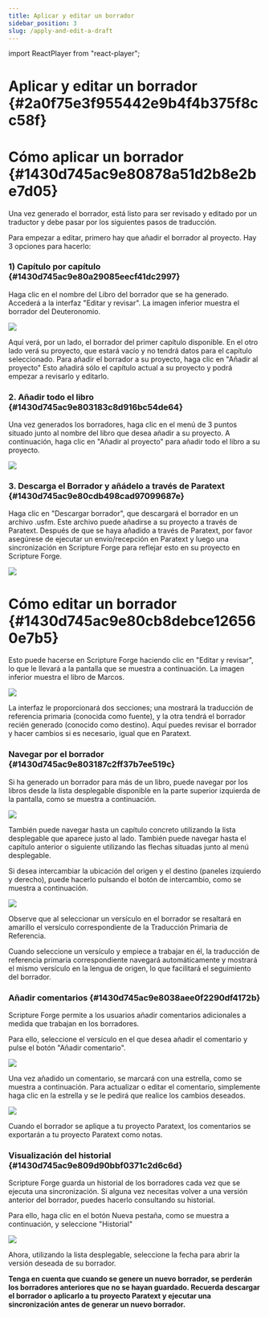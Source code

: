 ```yaml
---
title: Aplicar y editar un borrador
sidebar_position: 3
slug: /apply-and-edit-a-draft
---
```


import ReactPlayer from "react-player";

# Aplicar y editar un borrador {#2a0f75e3f955442e9b4f4b375f8cc58f}

<div class="player-wrapper"><ReactPlayer controls url="https://youtu.be/S4yvGDlcZ9o" /></div>

# Cómo aplicar un borrador {#1430d745ac9e80878a51d2b8e2be7d05}

Una vez generado el borrador, está listo para ser revisado y editado por un traductor y debe pasar por los siguientes pasos de traducción.

Para empezar a editar, primero hay que añadir el borrador al proyecto. Hay 3 opciones para hacerlo:

### **1) Capítulo por capítulo** {#1430d745ac9e80a29085eecf41dc2997}

Haga clic en el nombre del Libro del borrador que se ha generado. Accederá a la interfaz "Editar y revisar". La imagen inferior muestra el borrador del Deuteronomio.

![](./476959662.png)

Aquí verá, por un lado, el borrador del primer capítulo disponible. En el otro lado verá su proyecto, que estará vacío y no tendrá datos para el capítulo seleccionado. Para añadir el borrador a su proyecto, haga clic en "Añadir al proyecto" Esto añadirá sólo el capítulo actual a su proyecto y podrá empezar a revisarlo y editarlo.

### 2. Añadir todo el libro {#1430d745ac9e803183c8d916bc54de64}

Una vez generados los borradores, haga clic en el menú de 3 puntos situado junto al nombre del libro que desea añadir a su proyecto. A continuación, haga clic en "Añadir al proyecto" para añadir todo el libro a su proyecto.

![](./739210120.png)

### 3. Descarga el Borrador y añádelo a través de Paratext {#1430d745ac9e80cdb498cad97099687e}

Haga clic en "Descargar borrador", que descargará el borrador en un archivo .usfm. Este archivo puede añadirse a su proyecto a través de Paratext. Después de que se haya añadido a través de Paratext, por favor asegúrese de ejecutar un envío/recepción en Paratext y luego una sincronización en Scripture Forge para reflejar esto en su proyecto en Scripture Forge.

![](./470740927.png)

# **Cómo editar un borrador** {#1430d745ac9e80cb8debce126560e7b5}

Esto puede hacerse en Scripture Forge haciendo clic en "Editar y revisar", lo que le llevará a la pantalla que se muestra a continuación. La imagen inferior muestra el libro de Marcos.

![](./1670090022.png)

La interfaz le proporcionará dos secciones; una mostrará la traducción de referencia primaria (conocida como fuente), y la otra tendrá el borrador recién generado (conocido como destino). Aquí puedes revisar el borrador y hacer cambios si es necesario, igual que en Paratext.

### **Navegar por el borrador** {#1430d745ac9e803187c2ff37b7ee519c}

Si ha generado un borrador para más de un libro, puede navegar por los libros desde la lista desplegable disponible en la parte superior izquierda de la pantalla, como se muestra a continuación.

![](./1640308464.png)

También puede navegar hasta un capítulo concreto utilizando la lista desplegable que aparece justo al lado. También puede navegar hasta el capítulo anterior o siguiente utilizando las flechas situadas junto al menú desplegable.

Si desea intercambiar la ubicación del origen y el destino (paneles izquierdo y derecho), puede hacerlo pulsando el botón de intercambio, como se muestra a continuación.

![](./1749660801.png)

Observe que al seleccionar un versículo en el borrador se resaltará en amarillo el versículo correspondiente de la Traducción Primaria de Referencia.

Cuando seleccione un versículo y empiece a trabajar en él, la traducción de referencia primaria correspondiente navegará automáticamente y mostrará el mismo versículo en la lengua de origen, lo que facilitará el seguimiento del borrador.

### **Añadir comentarios** {#1430d745ac9e8038aee0f2290df4172b}

Scripture Forge permite a los usuarios añadir comentarios adicionales a medida que trabajan en los borradores.

Para ello, seleccione el versículo en el que desea añadir el comentario y pulse el botón "Añadir comentario".

![](./1078796203.png)

Una vez añadido un comentario, se marcará con una estrella, como se muestra a continuación. Para actualizar o editar el comentario, simplemente haga clic en la estrella y se le pedirá que realice los cambios deseados.

![](./632219727.png)

Cuando el borrador se aplique a tu proyecto Paratext, los comentarios se exportarán a tu proyecto Paratext como notas.

### **Visualización del historial** {#1430d745ac9e809d90bbf0371c2d6c6d}

Scripture Forge guarda un historial de los borradores cada vez que se ejecuta una sincronización. Si alguna vez necesitas volver a una versión anterior del borrador, puedes hacerlo consultando su historial.

Para ello, haga clic en el botón Nueva pestaña, como se muestra a continuación, y seleccione "Historial"

![](./1273285247.png)

Ahora, utilizando la lista desplegable, seleccione la fecha para abrir la versión deseada de su borrador.

**Tenga en cuenta que cuando se genere un nuevo borrador, se perderán los borradores anteriores que no se hayan guardado. Recuerda descargar el borrador o aplicarlo a tu proyecto Paratext y ejecutar una sincronización antes de generar un nuevo borrador.**
